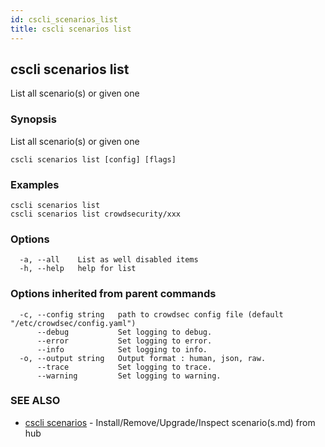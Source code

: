 ```yaml
---
id: cscli_scenarios_list
title: cscli scenarios list
---
```

## cscli scenarios list

List all scenario(s) or given one

### Synopsis

List all scenario(s) or given one

```
cscli scenarios list [config] [flags]
```

### Examples

```
cscli scenarios list
cscli scenarios list crowdsecurity/xxx
```

### Options

```
  -a, --all    List as well disabled items
  -h, --help   help for list
```

### Options inherited from parent commands

```
  -c, --config string   path to crowdsec config file (default "/etc/crowdsec/config.yaml")
      --debug           Set logging to debug.
      --error           Set logging to error.
      --info            Set logging to info.
  -o, --output string   Output format : human, json, raw.
      --trace           Set logging to trace.
      --warning         Set logging to warning.
```

### SEE ALSO

* [cscli scenarios](/cscli/cscli_scenarios)	 - Install/Remove/Upgrade/Inspect scenario(s.md) from hub

